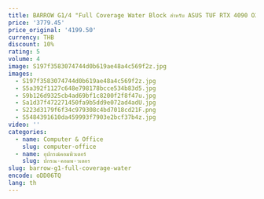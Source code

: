 ```yaml
---
title: BARROW G1/4 "Full Coverage Water Block สําหรับ ASUS TUF RTX 4090 O24G OG GAMING (A02 Edition), VGA Cooler, BS-AST4090OG-PA
price: '3779.45'
price_original: '4199.50'
currency: THB
discount: 10%
rating: 5
volume: 4
image: S197f3583074744d0b619ae48a4c569f2z.jpg
images:
  - S197f3583074744d0b619ae48a4c569f2z.jpg
  - S5a392f1127c648e798178bcce534b83d5.jpg
  - S9b126d9325cb4ad69bf1c8200f2f8f47u.jpg
  - Sa1d37f472271450fa9b5dd9e072ad4adU.jpg
  - S223d3179f6f34c979308c4bd7018cd21F.png
  - S5484391610da459993f7903e2bcf37b4z.jpg
video: ''
categories:
  - name: Computer & Office
    slug: computer-office
  - name: อุปกรณ์คอมพิวเตอร์
    slug: ปกรณ-คอมพ-วเตอร
slug: barrow-g1-full-coverage-water
encode: oDD06TQ
lang: th
---
```

  